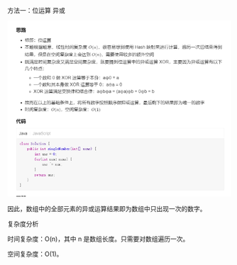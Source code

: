 方法一：位运算  异或

![img.png](img.png)


因此，数组中的全部元素的异或运算结果即为数组中只出现一次的数字。

复杂度分析

时间复杂度：O(n)，其中 n 是数组长度。只需要对数组遍历一次。

空间复杂度：O(1)。